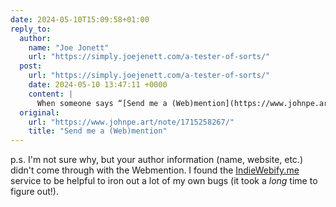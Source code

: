 ```yaml
---
date: 2024-05-10T15:09:58+01:00
reply_to:
  author:
    name: "Joe Jonett"
    url: "https://simply.joejenett.com/a-tester-of-sorts/"
  post:
    url: "https://simply.joejenett.com/a-tester-of-sorts/"
    date: 2024-05-10 13:47:11 +0000
    content: |
      When someone says “[Send me a (Web)mention](https://www.johnpe.art/note/1715258267/),” I like to oblige. I guess it’s my inner urge to test and help others test that’s driving this puppy. So, hi John.
  original:
    url: "https://www.johnpe.art/note/1715258267/"
    title: "Send me a (Web)mention"
---
```


p.s. I'm not sure why, but your author information (name, website, etc.) didn't come through with the Webmention. I found the [IndieWebify.me](https://indiewebify.me/validate-h-entry/?url=https%3A%2F%2Fsimply.joejenett.com%2Fa-tester-of-sorts%2F) service to be helpful to iron out a lot of my own bugs (it took a *long* time to figure out!).


